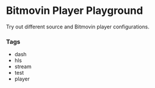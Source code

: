 # Bitmovin Player Playground

Try out different source and Bitmovin player configurations.

### Tags

  - dash
  - hls
  - stream
  - test
  - player